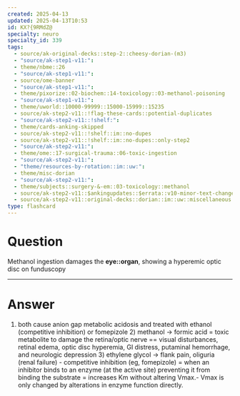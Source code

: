 ```yaml
---
created: 2025-04-13
updated: 2025-04-13T10:53
id: KX?{9RMdZ@
specialty: neuro
specialty_id: 339
tags:
  - source/ak-original-decks::step-2::cheesy-dorian-(m3)
  - "source/ak-step1-v11:": 
  - theme/nbme::26
  - "source/ak-step1-v11:": 
  - source/ome-banner
  - "source/ak-step1-v11:": 
  - theme/pixorize::02-biochem::14-toxicology::03-methanol-poisoning
  - "source/ak-step1-v11:": 
  - theme/uworld::10000-99999::15000-15999::15235
  - source/ak-step2-v11::!flag-these-cards::potential-duplicates
  - "source/ak-step2-v11::!shelf:": 
  - theme/cards-anking-skipped
  - source/ak-step2-v11::!shelf::im::no-dupes
  - source/ak-step2-v11::!shelf::im::no-dupes::only-step2
  - "source/ak-step2-v11:": 
  - theme/ome::17-surgical-trauma::06-toxic-ingestion
  - "source/ak-step2-v11:": 
  - "theme/resources-by-rotation::im::uw:": 
  - theme/misc-dorian
  - "source/ak-step2-v11:": 
  - theme/subjects::surgery-&-em::03-toxicology::methanol
  - source/ak-step2-v11::$ankingupdates::$errata::v10-minor-text-changes
  - source/ak-step2-v11::original-decks::dorian::im::uw::miscellaneous
type: flashcard
---
```


# Question
Methanol ingestion damages the **eye::organ**, showing a hyperemic optic disc on funduscopy

---

# Answer
1) both cause anion gap metabolic acidosis and treated with ethanol (competitive inhibition) or fomepizole 2) methanol → formic acid = toxic metabolite to damage the retina/optic nerve == visual disturbances, retinal edema, optic disc hyperemia, GI distress, putaminal hemorrhage, and neurologic depression 3) ethylene glycol → flank pain, oliguria (renal failure)   - competitive inhibition (eg, fomepizole) = when an inhibitor binds to an enzyme (at the active site) preventing it from binding the substrate = increases Km without altering Vmax.- Vmax is only changed by alterations in enzyme function directly.